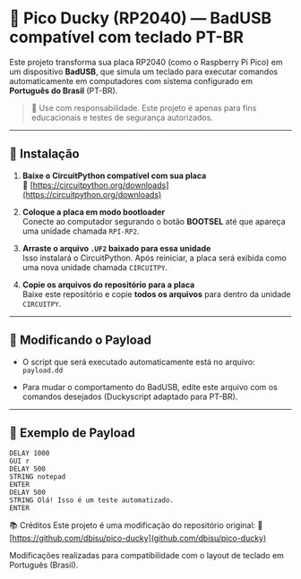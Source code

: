# 🦆 Pico Ducky (RP2040) — BadUSB compatível com teclado PT-BR

Este projeto transforma sua placa RP2040 (como o Raspberry Pi Pico) em um dispositivo **BadUSB**, que simula um teclado para executar comandos automaticamente em computadores com sistema configurado em **Português do Brasil** (PT-BR).

> 🔐 Use com responsabilidade. Este projeto é apenas para fins educacionais e testes de segurança autorizados.

---

## 🚀 Instalação

1. **Baixe o CircuitPython compatível com sua placa**  
   🔗 [https://circuitpython.org/downloads](https://circuitpython.org/downloads)

2. **Coloque a placa em modo bootloader**  
   Conecte ao computador segurando o botão **BOOTSEL** até que apareça uma unidade chamada `RPI-RP2`.

3. **Arraste o arquivo `.UF2` baixado para essa unidade**  
   Isso instalará o CircuitPython. Após reiniciar, a placa será exibida como uma nova unidade chamada `CIRCUITPY`.

4. **Copie os arquivos do repositório para a placa**  
   Baixe este repositório e copie **todos os arquivos** para dentro da unidade `CIRCUITPY`.

---

## 📝 Modificando o Payload

- O script que será executado automaticamente está no arquivo:  
  `payload.dd`

- Para mudar o comportamento do BadUSB, edite este arquivo com os comandos desejados (Duckyscript adaptado para PT-BR).

---

## 📄 Exemplo de Payload

```text
DELAY 1000
GUI r
DELAY 500
STRING notepad
ENTER
DELAY 500
STRING Olá! Isso é um teste automatizado.
ENTER
```
📚 Créditos
Este projeto é uma modificação do repositório original:
🔗 [https://github.com/dbisu/pico-ducky](github.com/dbisu/pico-ducky)

Modificações realizadas para compatibilidade com o layout de teclado em Português (Brasil).

